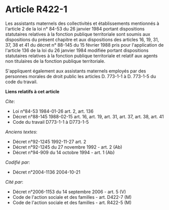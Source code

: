# Article R422-1

Les assistants maternels des collectivités et établissements mentionnés à l'article 2 de la loi n° 84-53 du 26 janvier 1984
portant dispositions statutaires relatives à la fonction publique territoriale sont soumis aux dispositions du présent
chapitre et aux dispositions des articles 16, 19, 31, 37, 38 et 41 du décret n° 88-145 du 15 février 1988 pris pour
l'application de l'article 136 de la loi du 26 janvier 1984 modifiée portant dispositions statutaires relatives à la fonction
publique territoriale et relatif aux agents non titulaires de la fonction publique territoriale.

S'appliquent également aux assistants maternels employés par des personnes morales de droit public les articles D. 773-1-1 à
D. 773-1-5 du code du travail.

**Liens relatifs à cet article**

_Cite_:

  - Loi n°84-53 1984-01-26 art. 2, art. 136
  - Décret n°88-145 1988-02-15 art. 16, art. 19, art. 31, art. 37, art. 38, art. 41
  - Code du travail D773-1-1 à D773-1-5

_Anciens textes_:

  - Décret n°92-1245 1992-11-27 art. 2
  - Décret n°92-1245 du 27 novembre 1992 - art. 2 (Ab)
  - Décret n°94-909 du 14 octobre 1994 - art. 1 (Ab)

_Codifié par_:

  - Décret n°2004-1136 2004-10-21

_Cité par_:

  - Décret n°2006-1153 du 14 septembre 2006 - art. 5 (V)
  - Code de l'action sociale et des familles - art. D422-7 (M)
  - Code de l'action sociale et des familles - art. R422-5 (M)
